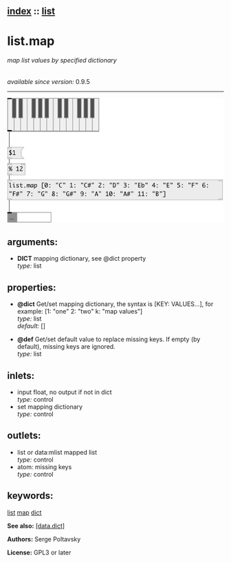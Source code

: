 [index](index.html) :: [list](category_list.html)
---

# list.map

###### map list values by specified dictionary

*available since version:* 0.9.5

---




[![example](../examples/img/list.map.jpg)](../examples/pd/list.map.pd)



## arguments:

* **DICT**
mapping dictionary, see @dict property<br>
_type:_ list<br>





## properties:

* **@dict** 
Get/set mapping dictionary, the syntax is [KEY: VALUES...], for example: [1: &#34;one&#34; 2:
&#34;two&#34; k: &#34;map values&#34;]<br>
_type:_ list<br>
_default:_ []<br>

* **@def** 
Get/set default value to replace missing keys. If empty (by default), missing keys are
ignored.<br>
_type:_ list<br>



## inlets:

* input float, no output if not in dict<br>
_type:_ control
* set mapping dictionary<br>
_type:_ control



## outlets:

* list or data:mlist mapped list<br>
_type:_ control
* atom: missing keys<br>
_type:_ control



## keywords:

[list](keywords/list.html)
[map](keywords/map.html)
[dict](keywords/dict.html)



**See also:**
[\[data.dict\]](data.dict.html)




**Authors:** Serge Poltavsky




**License:** GPL3 or later





